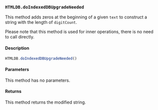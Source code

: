 ### `HTMLDB.doIndexedDBUpgradeNeeded`

This method adds zeros at the beginning of a given `text` to construct a string with the length of `digitCount`.

Please note that this method is used for inner operations, there is no need to call directly.

#### Description

```javascript
HTMLDB.doIndexedDBUpgradeNeeded()
```

#### Parameters

This method has no parameters.

#### Returns

This method returns the modified string.
